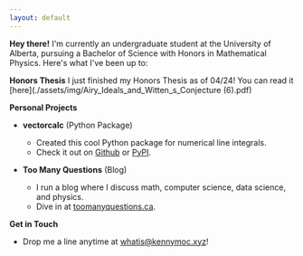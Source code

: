 ```yaml
---
layout: default
---
```


**Hey there!** I'm currently an undergraduate student at the University of Alberta, pursuing a Bachelor of Science with Honors in Mathematical Physics. Here's what I've been up to:

**Honors Thesis**
I just finished my Honors Thesis as of 04/24! You can read it [here](./assets/img/Airy_Ideals_and_Witten_s_Conjecture (6).pdf)


**Personal Projects**
- **vectorcalc** (Python Package)
  - Created this cool Python package for numerical line integrals.
  - Check it out on [Github](https://github.com/xan3c/vectorcalc) or [PyPI](https://pypi.org/project/vectorcalc/).

- **Too Many Questions** (Blog)
  - I run a blog where I discuss math, computer science, data science, and physics.
  - Dive in at [toomanyquestions.ca](https://www.toomanyquestions.ca/).

**Get in Touch**
- Drop me a line anytime at whatis@kennymoc.xyz!
